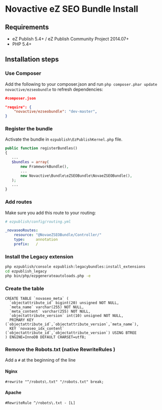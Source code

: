 # Novactive eZ SEO Bundle Install


## Requirements

* eZ Publish 5.4+ / eZ Publish Community Project 2014.07+
* PHP 5.4+

## Installation steps

### Use Composer

Add the following to your composer.json and run `php composer.phar update novactive/ezseobundle` to refresh dependencies:

```json
#composer.json

"require": {
    "novactive/ezseobundle": "dev-master",
}
```

### Register the bundle

Activate the bundle in `ezpublish\EzPublishKernel.php` file.

```php
public function registerBundles()
{
   ...
   $bundles = array(
       new FrameworkBundle(),
       ...
       new Novactive\Bundle\eZSEOBundle\NovaeZSEOBundle(),
   );
   ...
}
```

### Add routes

Make sure you add this route to your routing:

```yml
# ezpublish/config/routing.yml

_novaseoRoutes:
    resource: "@NovaeZSEOBundle/Controller/"
    type:     annotation
    prefix:   /
```

### Install the Legacy extension

```bash
php ezpublish/console ezpublish:legacybundles:install_extensions
cd ezpublish_legacy
php bin/php/ezpgenerateautoloads.php -e
```

### Create the table

```mysql
CREATE TABLE `novaseo_meta` (
  `objectattribute_id` bigint(20) unsigned NOT NULL,
  `meta_name` varchar(255) NOT NULL,
  `meta_content` varchar(255) NOT NULL,
  `objectattribute_version` int(10) unsigned NOT NULL,
  PRIMARY KEY (`objectattribute_id`,`objectattribute_version`,`meta_name`),
  KEY `novaseo_idx_content` (`objectattribute_id`,`objectattribute_version`) USING BTREE
) ENGINE=InnoDB DEFAULT CHARSET=utf8;
```

### Remove the Robots.txt (native RewriteRules )

Add a `#` at the beginning of the line
#### Nginx

```
#rewrite "^/robots\.txt" "/robots.txt" break;
```

#### Apache

```
#RewriteRule ^/robots\.txt - [L]
```